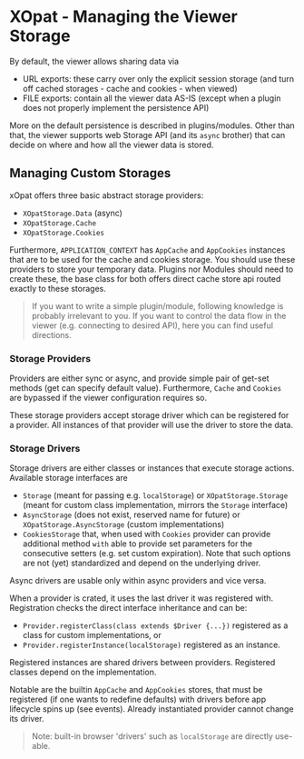 # XOpat - Managing the Viewer Storage

By default, the viewer allows sharing data via
 - URL exports: these carry over only the explicit session storage (and turn off cached storages - cache and cookies -
 when viewed)
 - FILE exports: contain all the viewer data AS-IS (except when a plugin does not properly implement
 the persistence API)

More on the default persistence is described in plugins/modules. Other than that,
the viewer supports web Storage API (and its `async` brother) that can decide on
where and how all the viewer data is stored.

## Managing Custom Storages

xOpat offers three basic abstract storage providers:
 - ``XOpatStorage.Data`` (async)
 - ``XOpatStorage.Cache``
 - ``XOpatStorage.Cookies``

Furthermore, ``APPLICATION_CONTEXT`` has `AppCache` and `AppCookies` instances
that are to be used for the cache and cookies storage. You should use these
providers to store your temporary data. Plugins nor Modules should need
to create these, the base class for both offers direct cache store api routed
exactly to these storages.

> If you want to write a simple plugin/module, following knowledge is probably
irrelevant to you. If you want to control the data flow in the viewer
(e.g. connecting to desired API), here you can find useful directions.

### Storage Providers
Providers are either sync or async, and provide simple pair of
get-set methods (get can specify default value). Furthermore,
``Cache`` and `Cookies` are bypassed if the viewer configuration requires so.

These storage providers accept storage driver which can be registered for a provider.
All instances of that provider will use the driver to store the data.

### Storage Drivers
Storage drivers are either classes or instances that execute storage actions.
Available storage interfaces are
 - ``Storage`` (meant for passing e.g. `localStorage`) or `XOpatStorage.Storage` (meant for
 custom class implementation, mirrors the `Storage` interface)
 - ``AsyncStorage`` (does not exist, reserved name for future) or `XOpatStorage.AsyncStorage`
 (custom implementations)
 - ``CookiesStorage`` that, when used with `Cookies` provider can provide additional method `with`
able to provide set parameters for the consecutive setters (e.g. set custom expiration). Note
that such options are not (yet) standardized and depend on the underlying driver.

Async drivers are usable only within async providers and vice versa.

When a provider is crated, it uses the last driver it was registered with.
Registration checks the direct interface inheritance and can be:
 - ``Provider.registerClass(class extends $Driver {...})`` registered as a class for custom implementations, or
 - ``Provider.registerInstance(localStorage)`` registered as an instance.

Registered instances are shared drivers between providers. Registered classes depend on the implementation.

Notable are the builtin ``AppCache`` and `AppCookies` stores, that
must be registered (if one wants to redefine defaults) with drivers before app lifecycle spins up (see events).
Already instantiated provider cannot change its driver.

> Note: built-in browser 'drivers' such as ``localStorage`` are directly use-able.
